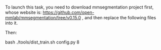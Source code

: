 To launch this task, you need to download mmsegmentation project first, whose website is: https://github.com/open-mmlab/mmsegmentation/tree/v0.15.0 , and then replace the following files into it.

Then:

bash ./tools/dist_train.sh config.py 8